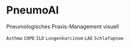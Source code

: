 # PneumoAI
Pneumologisches Praxis-Management visuell

`Asthma` `COPD` `ILD` `Lungenkarcinom` `LAE` `Schlafapnoe`
